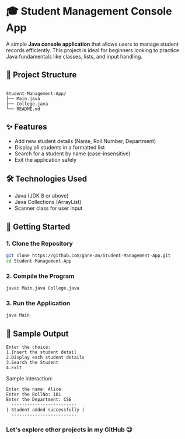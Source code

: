# 🎓 Student Management Console App

A simple **Java console application** that allows users to manage student records efficiently. This project is ideal for beginners looking to practice Java fundamentals like classes, lists, and input handling.

## 📂 Project Structure

```

Student-Management-App/
├── Main.java
├── College.java
└── README.md

```

## ✨ Features

- Add new student details (Name, Roll Number, Department)
- Display all students in a formatted list
- Search for a student by name (case-insensitive)
- Exit the application safely

## 🛠 Technologies Used

- Java (JDK 8 or above)
- Java Collections (ArrayList)
- Scanner class for user input

## 🚀 Getting Started

### 1. Clone the Repository

```bash
git clone https://github.com/gane-an/Student-Management-App.git
cd Student-Management-App
```

### 2. Compile the Program

```bash
javac Main.java College.java
```

### 3. Run the Application

```bash
java Main
```

## 📌 Sample Output

```
Enter the choice:
1.Insert the student detail
2.Display each student details
3.Search the Student
4.Exit
```

Sample interaction:

```
Enter the name: Alice
Enter the RollNo: 101
Enter the Department: CSE
  -------------------------
| Student added successfully |
  -------------------------
```

### Let's explore other projects in my GitHub 😉
